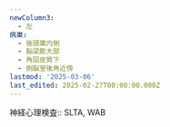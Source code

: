 ```yaml
---
newColumn3:
  - 左
病巣:
  - 後頭葉内側
  - 脳梁膨大部
  - 角回皮質下
  - 側脳室後角近傍
lastmod: '2025-03-06'
last_edited: 2025-02-27T00:00:00.000Z
---
```


神経心理検査:: SLTA, WAB
